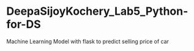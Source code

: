 # DeepaSijoyKochery_Lab5_Python-for-DS
Machine Learning Model with flask to predict selling price of car
